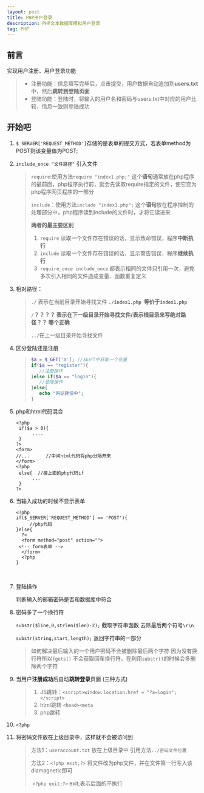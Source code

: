 ```yaml
---
layout: post
title: PHP用户登录
description: PHP文本数据库模拟用户登录
tag: PHP
---
```


## 前言

实现用户注册、用户登录功能

> * 注册功能：信息填写完毕后，点击提交，用户数据自动追加到**users.txt**中，然后**跳转到登陆页面**
> * 登陆功能：登陆时，将输入的用户名和密码与users.txt中对应的用户比较，信息一致则登陆成功

## 开始吧

1. `$_SERVER['REQUEST_METHOD']`存储的是表单的提交方式，若表单method为POST则该变量值为POST;

2. `include_once "文件路径"` 引入文件

   > `require`:使用方法`require "index1.php;"`  这个**语句**通常放在php程序的最前面，php程序执行前，就会先读取require指定的文件，使它变为php程序网页程序的一部分
   >
   > `include`：使用方法`include "index1.php";` 这个**语句**放在程序控制的处理部分中，php程序读到include的文件时，才将它读进来
   >
   > **两者的最主要区别**
   >
   > 1. `require` 读取一个文件存在错误的话，显示致命错误，程序**中断执行**
   > 2. `include` 读取一个文件存在错误的话，显示警告错误，程序**继续执行**
   > 3. `require_once include_once` 都表示相同的文件只引用一次，避免多次引入相同的文件造成变量、函数重复定义

3. 相对路径：

   > `./` 表示在当前目录开始寻找文件 **`./index1.php `等价于`index1.php`**
   >
   > `/`**？？？？ 表示在下一级目录开始寻找文件/表示根目录来写绝对路径？？ 哪个正确**
   >
   > `../`在上一级目录开始寻找文件

4. 区分登陆还是注册

   > ```php
   > $a = $_GET['a']; //从url中获取一个变量
   > if($a == "register"){
   > 	//注册操作
   > }else if($a == "login"){
   >   	//登陆操作
   > }else{
   >    echo "网站建设中";
   > }
   > ```

5. php和html代码混合

   ```php+HTML
   <?php
   	if($a > 0){
         ....
   	}
   ?>
   <form>
   //...      //中间html代码将php分隔开来
   </form>
   <?php
   	else{  //接上面的php代码if
         ... 
   	}
   ?>
   ```

6. 当输入成功的时候不显示表单

   ```php+HTML
   <?php
   if($_SERVER['REQUEST_METHOD'] == 'POST'){
   		//php代码	
   }else{
     ?>  
     <form method="post" action="">
   	<!-- form表单 -->
     </form>
     <?php 
   }
   ```

   ​

7. 登陆操作

   判断输入的邮箱密码是否和数据库中符合

8. 密码多了一个换行符

   `substr($line,0,strlen($len)-2);` 截取字符串函数  去除最后两个符号`\r\n`

   `substr(string,start,length);` 返回字符串的一部分

   > 如何解决最后输入的一个用户密码不会被删除最后两个字符 因为没有换行符所以`fgets()` 不会获取回车换行符，在利用`substr()`的时候会多删除两个字符

9. 当用户**注册成功**后自动**跳转登录**页面 (三种方式)

   > 1. JS跳转：`<script>window.location.href = "?a=login";</script>`
   > 2. html跳转  `<head><meta `
   > 3. php跳转

10. `<?php `

11. 将密码文件放在上级目录中，这样就不会被访问到

    > 方法1：`useraccount.txt` 放在上级目录中   引用方法`../密码文件位置`
    >
    > 方法2：`<?php exit;?>` 将文件改为php文件，并在文件第一行写入该diamagnetic即可
    >
    > ​		`<?php exit;?>`  exit;表示后面的不执行

    ​



